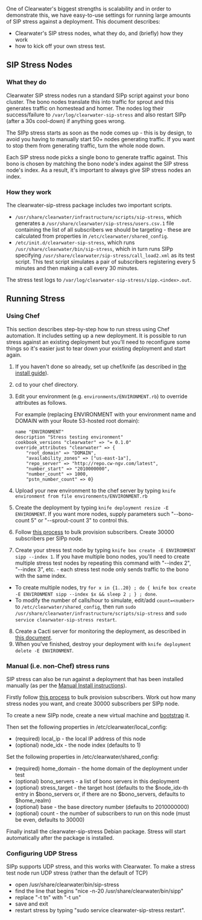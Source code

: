 One of Clearwater's biggest strengths is scalability and in order to demonstrate this, we have easy-to-use settings for running large amounts of SIP stress against a deployment.  This document describes:
- Clearwater's SIP stress nodes, what they do, and (briefly) how they work
- how to kick off your own stress test.

## SIP Stress Nodes
### What they do

Clearwater SIP stress nodes run a standard SIPp script against your bono cluster.  The bono nodes translate this into traffic for sprout and this generates traffic on homestead and homer.  The nodes log their success/failure to `/var/log/clearwater-sip-stress` and also restart SIPp (after a 30s cool-down) if anything goes wrong.

The SIPp stress starts as soon as the node comes up - this is by design, to avoid you having to manually start 50+ nodes generating traffic.  If you want to stop them from generating traffic, turn the whole node down.

Each SIP stress node picks a single bono to generate traffic against.  This bono is chosen by matching the bono node's index against the SIP stress node's index.  As a result, it's important to always give SIP stress nodes an index.

### How they work

The clearwater-sip-stress package includes two important scripts.

* `/usr/share/clearwater/infrastructure/scripts/sip-stress`, which generates a `/usr/share/clearwater/sip-stress/users.csv.1` file containing the list of all subscribers we should be targeting - these are calculated from properties in `/etc/clearwater/shared_config`.
* `/etc/init.d/clearwater-sip-stress`, which runs `/usr/share/clearwater/bin/sip-stress`, which in turn runs SIPp specifying `/usr/share/clearwater/sip-stress/call_load2.xml` as its test script. This test script simulates a pair of subscribers registering every 5 minutes and then making a call every 30 minutes.

The stress test logs to `/var/log/clearwater-sip-stress/sipp.<index>.out`.

## Running Stress

### Using Chef

This section describes step-by-step how to run stress using Chef automation.  It includes setting up a new deployment.  It is possible to run stress against an existing deployment but you'll need to reconfigure some things so it's easier just to tear down your existing deployment and start again.

1.  If you haven't done so already, set up chef/knife (as described in [the install guide](Automated_Install.md)).
2.  cd to your chef directory.
3.  Edit your environment (e.g. `environments/ENVIRONMENT.rb`) to override attributes as follows.

    For example (replacing ENVIRONMENT with your environment name and DOMAIN with your Route 53-hosted root domain):

        name "ENVIRONMENT"
        description "Stress testing environment"
        cookbook_versions "clearwater" => "= 0.1.0"
        override_attributes "clearwater" => {
            "root_domain" => "DOMAIN",
            "availability_zones" => ["us-east-1a"],
            "repo_server" => "http://repo.cw-ngv.com/latest",
            "number_start" => "2010000000",
            "number_count" => 1000,
            "pstn_number_count" => 0}

4.  Upload your new environment to the chef server by typing `knife environment from file environments/ENVIRONMENT.rb`
5. Create the deployment by typing `knife deployment resize -E ENVIRONMENT`.  If you want more nodes, supply parameters such "--bono-count 5" or "--sprout-count 3" to control this.
6. Follow [this process](https://github.com/Metaswitch/crest/blob/dev/docs/Bulk-Provisioning%20Numbers.md) to bulk provision subscribers. Create 30000 subscribers per SIPp node.
7. Create your stress test node by typing `knife box create -E ENVIRONMENT sipp --index 1`.  If you have multiple bono nodes, you'll need to create multiple stress test nodes by repeating this command with "--index 2", "--index 3", etc. - each stress test node only sends traffic to the bono with the same index.
  * To create multiple nodes, try `for x in {1..20} ; do { knife box create -E ENVIRONMENT sipp --index $x && sleep 2 ; } ; done`.
  * To modify the number of calls/hour to simulate, edit/add `count=<number>` to `/etc/clearwater/shared_config`, then run `sudo /usr/share/clearwater/infrastructure/scripts/sip-stress` and `sudo service clearwater-sip-stress restart`.
8. Create a Cacti server for monitoring the deployment, as described in [this document](Cacti.md).
9. When you've finished, destroy your deployment with `knife deployment delete -E ENVIRONMENT`.

### Manual (i.e. non-Chef) stress runs

SIP stress can also be run against a deployment that has been installed manually (as per the [Manual Install instructions](Manual_Install.md)).

Firstly follow [this process](https://github.com/Metaswitch/crest/blob/dev/docs/Bulk-Provisioning%20Numbers.md) to bulk provision subscribers. Work out how many stress nodes you want, and create 30000 subscribers per SIPp node.

To create a new SIPp node, create a new virtual machine and [bootstrap](Manual_Install.md#bootstrapping-the-machines) it.

Then set the following properties in /etc/clearwater/local_config:

* (required) local_ip - the local IP address of this node
* (optional) node_idx - the node index (defaults to 1)

Set the following properties in /etc/clearwater/shared_config:

* (required) home_domain - the home domain of the deployment under test
* (optional) bono_servers - a list of bono servers in this deployment
* (optional) stress_target - the target host (defaults to the $node_idx-th entry in $bono_servers or, if there are no $bono_servers, defaults to $home_realm)
* (optional) base - the base directory number (defaults to 2010000000)
* (optional) count - the number of subscribers to run on this node (must be even, defaults to 30000)

Finally install the clearwater-sip-stress Debian package. Stress will start automatically after the package is installed.

### Configuring UDP Stress

SIPp supports UDP stress, and this works with Clearwater.  To make a stress test node run UDP stress (rather than the default of TCP)

* open /usr/share/clearwater/bin/sip-stress
* find the line that begins "nice -n-20 /usr/share/clearwater/bin/sipp"
* replace "-t tn" with "-t un"
* save and exit
* restart stress by typing "sudo service clearwater-sip-stress restart".
